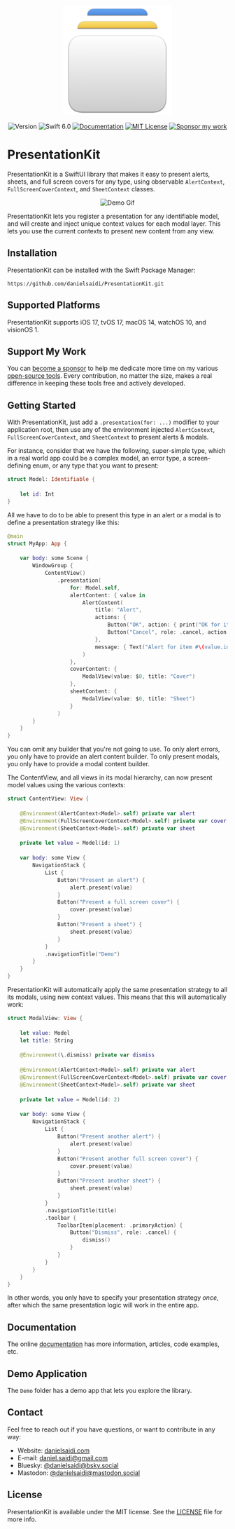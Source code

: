 <p align="center">
    <img src="Resources/Icon.png" alt="Project Icon" width="250" />
</p>

<p align="center">
    <img src="https://img.shields.io/github/v/release/danielsaidi/PresentationKit?color=%2300550&sort=semver" alt="Version" />
    <img src="https://img.shields.io/badge/swift-6.0-orange.svg" alt="Swift 6.0" />
    <a href="https://danielsaidi.github.io/PresentationKit"><img src="https://img.shields.io/badge/documentation-web-blue.svg" alt="Documentation" /></a>
    <a href="https://github.com/danielsaidi/PresentationKit/blob/master/LICENSE"><img src="https://img.shields.io/github/license/danielsaidi/PresentationKit" alt="MIT License" /></a>
    <a href="https://github.com/sponsors/danielsaidi"><img src="https://img.shields.io/badge/sponsor-GitHub-red.svg" alt="Sponsor my work" /></a>
</p>


# PresentationKit

PresentationKit is a SwiftUI library that makes it easy to present alerts, sheets, and full screen covers for any type, using observable ``AlertContext``, ``FullScreenCoverContext``, and ``SheetContext`` classes.

<p align="center">
    <img src="https://github.com/danielsaidi/PresentationKit/releases/download/0.1.0/PresentationKit-Demo.gif" alt="Demo Gif" width="300" />
</p>

PresentationKit lets you register a presentation for any identifiable model, and will create and inject unique context values for each modal layer. This lets you use the current contexts to present new content from any view.



## Installation

PresentationKit can be installed with the Swift Package Manager:

```
https://github.com/danielsaidi/PresentationKit.git
```



## Supported Platforms

PresentationKit supports iOS 17, tvOS 17, macOS 14, watchOS 10, and visionOS 1.



## Support My Work

You can [become a sponsor][Sponsors] to help me dedicate more time on my various [open-source tools][OpenSource]. Every contribution, no matter the size, makes a real difference in keeping these tools free and actively developed.



## Getting Started

With PresentationKit, just add a `.presentation(for: ...)` modifier to your application root, then use any of the environment injected ``AlertContext``, ``FullScreenCoverContext``, and ``SheetContext`` to present alerts & modals.

For instance, consider that we have the following, super-simple type, which in a real world app could be a complex model, an error type, a screen-defining enum, or any type that you want to present:

```swift
struct Model: Identifiable {

    let id: Int
}
```

All we have to do to be able to present this type in an alert or a modal is to define a presentation strategy like this:

```swift
@main
struct MyApp: App {

    var body: some Scene {
        WindowGroup {
            ContentView()
                .presentation(
                    for: Model.self,
                    alertContent: { value in
                        AlertContent(
                            title: "Alert",
                            actions: {
                                Button("OK", action: { print("OK for item #\(value.id)") })
                                Button("Cancel", role: .cancel, action: {})
                            },
                            message: { Text("Alert for item #\(value.id)") }
                        )
                    },
                    coverContent: { 
                        ModalView(value: $0, title: "Cover") 
                    },
                    sheetContent: { 
                        ModalView(value: $0, title: "Sheet")
                    }
                )
        }
    }
}
```

You can omit any builder that you're not going to use. To only alert errors, you only have to provide an alert content builder. To only present modals, you only have to provide a modal content builder.

The ContentView, and all views in its modal hierarchy, can now present model values using the various contexts:

```swift
struct ContentView: View {

    @Environment(AlertContext<Model>.self) private var alert
    @Environment(FullScreenCoverContext<Model>.self) private var cover
    @Environment(SheetContext<Model>.self) private var sheet

    private let value = Model(id: 1)

    var body: some View {
        NavigationStack {
            List {
                Button("Present an alert") {
                    alert.present(value)
                }
                Button("Present a full screen cover") {
                    cover.present(value)
                }
                Button("Present a sheet") {
                    sheet.present(value)
                }
            }
            .navigationTitle("Demo")
        }
    }
}
```

PresentationKit will automatically apply the same presentation strategy to all its modals, using new context values. This means that this will automatically work:

```swift
struct ModalView: View {

    let value: Model
    let title: String

    @Environment(\.dismiss) private var dismiss

    @Environment(AlertContext<Model>.self) private var alert
    @Environment(FullScreenCoverContext<Model>.self) private var cover
    @Environment(SheetContext<Model>.self) private var sheet

    private let value = Model(id: 2)

    var body: some View {
        NavigationStack {
            List {
                Button("Present another alert") {
                    alert.present(value)
                }
                Button("Present another full screen cover") {
                    cover.present(value)
                }
                Button("Present another sheet") {
                    sheet.present(value)
                }
            }
            .navigationTitle(title)
            .toolbar {
                ToolbarItem(placement: .primaryAction) {
                    Button("Dismiss", role: .cancel) {
                        dismiss()
                    }
                }
            }
        }
    }
}
```

In other words, you only have to specify your presentation strategy *once*, after which the same presentation logic will work in the entire app.



## Documentation

The online [documentation][Documentation] has more information, articles, code examples, etc.



## Demo Application

The `Demo` folder has a demo app that lets you explore the library.



## Contact

Feel free to reach out if you have questions, or want to contribute in any way:

* Website: [danielsaidi.com][Website]
* E-mail: [daniel.saidi@gmail.com][Email]
* Bluesky: [@danielsaidi@bsky.social][Bluesky]
* Mastodon: [@danielsaidi@mastodon.social][Mastodon]



## License

PresentationKit is available under the MIT license. See the [LICENSE][License] file for more info.



[Email]: mailto:daniel.saidi@gmail.com
[Website]: https://danielsaidi.com
[GitHub]: https://github.com/danielsaidi
[OpenSource]: https://danielsaidi.com/opensource
[Sponsors]: https://github.com/sponsors/danielsaidi

[Bluesky]: https://bsky.app/profile/danielsaidi.bsky.social
[Mastodon]: https://mastodon.social/@danielsaidi
[Twitter]: https://twitter.com/danielsaidi

[Documentation]: https://danielsaidi.github.io/PresentationKit
[Getting-Started]: https://danielsaidi.github.io/PresentationKit/documentation/PresentationKit/getting-started
[License]: https://github.com/danielsaidi/presentationkit/blob/master/LICENSE
